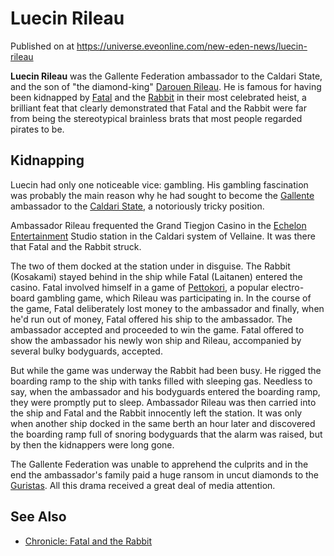 # Luecin Rileau
Published on  at https://universe.eveonline.com/new-eden-news/luecin-rileau

**Luecin Rileau** was the Gallente Federation ambassador to the Caldari
State, and the son of "the diamond-king" [Darouen Rileau](6bU1NaQ5PFYNH9YhorJMc2). He is famous for having been
kidnapped by [Fatal](2cUo2UbsCruVr7VsIHmw1N) and the
[Rabbit](3Mb6UfjhKf0MdSbbR4a2EU) in their most celebrated heist, a
brilliant feat that clearly demonstrated that Fatal and the Rabbit were
far from being the stereotypical brainless brats that most people
regarded pirates to be.

Kidnapping
----------

Luecin had only one noticeable vice: gambling. His gambling fascination
was probably the main reason why he had sought to become the
[Gallente](4bufc5OaK80rlo20Pez6gK) ambassador to the [Caldari State](7unGNsrMFwIWXMMbrM2jfy), a notoriously tricky position.

Ambassador Rileau frequented the Grand Tiegjon Casino in the [Echelon Entertainment](18L4RdCXWRddhsDTuM9hlG) Studio station in the
Caldari system of Vellaine. It was there that Fatal and the Rabbit
struck.

The two of them docked at the station under in disguise. The Rabbit
(Kosakami) stayed behind in the ship while Fatal (Laitanen) entered the
casino. Fatal involved himself in a game of
[Pettokori](atO9Ra9b9kPw6pduA5tbq), a popular electro-board gambling
game, which Rileau was participating in. In the course of the game,
Fatal deliberately lost money to the ambassador and finally, when he'd
run out of money, Fatal offered his ship to the ambassador. The
ambassador accepted and proceeded to win the game. Fatal offered to show
the ambassador his newly won ship and Rileau, accompanied by several
bulky bodyguards, accepted.

But while the game was underway the Rabbit had been busy. He rigged the
boarding ramp to the ship with tanks filled with sleeping gas. Needless
to say, when the ambassador and his bodyguards entered the boarding
ramp, they were promptly put to sleep. Ambassador Rileau was then
carried into the ship and Fatal and the Rabbit innocently left the
station. It was only when another ship docked in the same berth an hour
later and discovered the boarding ramp full of snoring bodyguards that
the alarm was raised, but by then the kidnappers were long gone.

The Gallente Federation was unable to apprehend the culprits and in the
end the ambassador's family paid a huge ransom in uncut diamonds to the
[Guristas](55L861YhB1ZfaAST6ZbhdO). All this drama received a great deal of
media attention.

See Also
--------
- [Chronicle: Fatal and the Rabbit](5lYMEA4FQB3Q1x5hQk1Xrr)
